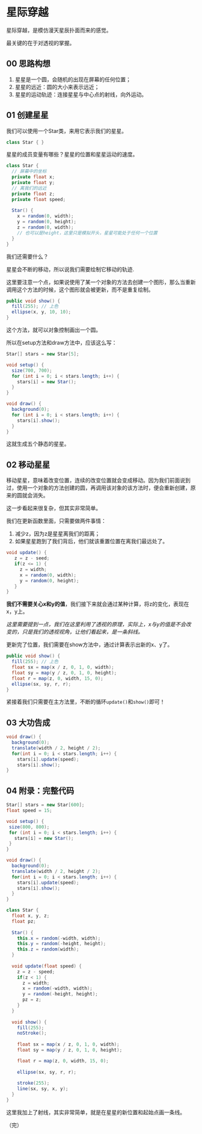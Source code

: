 # 星际穿越

星际穿越，是模仿漫天星辰扑面而来的感觉。

最关键的在于对透视的掌握。

## 00 思路构想

1. 星星是一个圆，会随机的出现在屏幕的任何位置；
2. 星星的远近：圆的大小来表示远近；
3. 星星的运动轨迹：连接星星与中心点的射线，向外运动。

## 01 创建星星

我们可以使用一个Star类，来用它表示我们的星星。

```java
class Star { }
```

星星的成员变量有哪些？星星的位置和星星运动的速度。

```java
class Star {
  // 屏幕中的坐标
  private float x;
  private float y;
  // 离我们的远近
  private float z;
  private float speed;
  
  Star() {
    x = random(0, width);
    y = random(0, height);
    z = random(0, width); 
    // 也可以是height，这里只是模拟开头，星星可能处于任何一个位置
  }
}
```

我们还需要什么？

星星会不断的移动，所以说我们需要绘制它移动的轨迹.

这里要注意一个点，如果说使用了某一个对象的方法去创建一个图形，那么当重新调用这个方法的时候，这个图形就会被更新，而不是重复绘制。

```java
public void show() {
  fill(255); // 上色
  ellipse(x, y, 10, 10);
}
```

这个方法，就可以对象控制画出一个圆。

所以在setup方法和draw方法中，应该这么写：

```java
Star[] stars = new Star[5];

void setup() {
  size(700, 700);
  for (int i = 0; i < stars.length; i++) {
    stars[i] = new Star();
  }
}

void draw() {
  background(0);
  for (int i = 0; i < stars.length; i++) {
    stars[i].show();
  }
}
```

这就生成五个静态的星星。



## 02 移动星星

移动星星，意味着改变位置，连续的改变位置就会变成移动。因为我们前面说到过，使用一个对象的方法创建的圆，再调用该对象的该方法时，便会重新创建，原来的圆就会消失。

这一步看起来很复杂，但其实非常简单。

我们在更新函数里面，只需要做两件事情：

1. 减少z，因为z是星星离我们的距离；
2. 如果星星跑到了我们背后，他们就该重置位置在离我们最远处了。

```java
void update() {
   z = z - seed;
   if(z <= 1) {
     z = width;
     x = random(0, width);
     y = random(0, height);
   }
}
```

**我们不需要关心x和y的值**，我们接下来就会通过某种计算，将z的变化，表现在x，y上。

*这里需要提到一点，我们在这里利用了透视的原理，实际上，x与y的值是不会改变的，只是我们的透视视角，让他们看起来，是一条斜线。*

更新完了位置，我们需要在show方法中，通过计算表示出新的x、y了。

```java
public void show() {
  fill(255); // 上色
  float sx = map(x / z, 0, 1, 0, width);
  float sy = map(y / z, 0, 1, 0, height);
  float r = map(z, 0, width, 15, 0);
  ellipse(sx, sy, r, r);
}
```

紧接着我们只需要在主方法里，不断的循环`update()`和`show()`即可！



## 03 大功告成

```java
void draw() {
  background(0);
  translate(width / 2, height / 2);
  for(int i = 0; i < stars.length; i++) {
    stars[i].update(speed);
    stars[i].show();
}
```



## 04 附录：完整代码

```java
Star[] stars = new Star[600];
float speed = 15;

void setup() {
 size(800, 800); 
 for (int i = 0; i < stars.length; i++) {
   stars[i] = new Star();
 }
}

void draw() {
  background(0);
  translate(width / 2, height / 2);
  for(int i = 0; i < stars.length; i++) {
    stars[i].update(speed);
    stars[i].show();
  }
}
```

```java
class Star {
  float x, y, z;
  float pz;
  
  Star() {
    this.x = random(-width, width);
    this.y = random(-height, height);
    this.z = random(width);
  }
  
  void update(float speed) {
    z = z - speed;
    if(z < 1) {
      z = width;
      x = random(-width, width);
      y = random(-height, height);
      pz = z;
    }
  }
  
  void show() {
    fill(255);
    noStroke();
    
    float sx = map(x / z, 0, 1, 0, width);
    float sy = map(y / z, 0, 1, 0, height);

    float r = map(z, 0, width, 15, 0);
    
    ellipse(sx, sy, r, r);
    
    stroke(255);
    line(sx, sy, x, y);
  }
}
```

这里我加上了射线，其实非常简单，就是在星星的新位置和起始点画一条线。

（完）